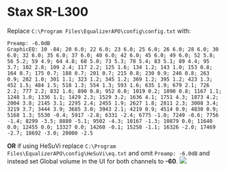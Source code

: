 # Stax SR-L300
Replace `C:\Program Files\EqualizerAPO\config\config.txt` with:
```
Preamp: -6.0dB
GraphicEQ: 10 -84; 20 6.0; 22 6.0; 23 6.0; 25 6.0; 26 6.0; 28 6.0; 30 6.0; 32 6.0; 35 6.0; 37 6.0; 40 6.0; 42 6.0; 45 6.0; 49 6.0; 52 5.8; 56 5.2; 59 4.9; 64 4.8; 68 5.0; 73 5.3; 78 5.4; 83 5.1; 89 4.4; 95 3.7; 102 2.8; 109 2.4; 117 2.2; 125 1.6; 134 1.2; 143 1.0; 153 0.8; 164 0.7; 175 0.7; 188 0.7; 201 0.7; 215 0.8; 230 0.9; 246 0.8; 263 0.9; 282 1.0; 301 1.1; 323 1.2; 345 1.2; 369 1.2; 395 1.2; 423 1.3; 452 1.5; 484 1.5; 518 1.3; 554 1.3; 593 1.6; 635 1.9; 679 2.1; 726 2.2; 777 2.2; 832 1.6; 890 0.8; 952 0.0; 1019 0.2; 1090 0.8; 1167 1.1; 1248 1.0; 1336 1.1; 1429 2.3; 1529 3.2; 1636 4.1; 1751 4.3; 1873 4.2; 2004 3.8; 2145 3.1; 2295 2.4; 2455 1.9; 2627 1.8; 2811 2.3; 3008 3.4; 3219 3.7; 3444 3.9; 3685 3.0; 3943 2.1; 4219 0.9; 4514 0.9; 4830 0.9; 5168 1.3; 5530 -0.4; 5917 -2.8; 6331 -2.4; 6775 -1.0; 7249 -0.6; 7756 -1.4; 8299 -3.5; 8880 -5.1; 9502 -4.3; 10167 -1.3; 10879 0.0; 11640 0.0; 12455 0.0; 13327 0.0; 14260 -0.1; 15258 -1.1; 16326 -2.0; 17469 -2.7; 18692 -3.0; 20000 -2.5
```
**OR** if using HeSuVi replace `C:\Program Files\EqualizerAPO\config\HeSuVi\eq.txt` and omit `Preamp: -6.0dB` and instead set Global volume in the UI for both channels to **-60**.
![](https://raw.githubusercontent.com/jaakkopasanen/AutoEq/master/results/Sonoma%20Model%20One/innerfidelity/onear/Stax%20SR-L300/Stax%20SR-L300.png)